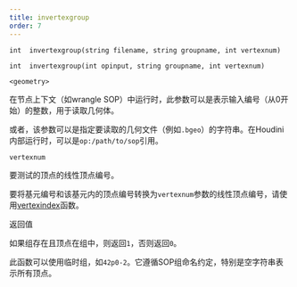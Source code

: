 ```yaml
---
title: invertexgroup
order: 7
---
```

`int  invertexgroup(string filename, string groupname, int vertexnum)`

`int  invertexgroup(int opinput, string groupname, int vertexnum)`

`<geometry>`

在节点上下文（如wrangle SOP）中运行时，此参数可以是表示输入编号（从0开始）的整数，用于读取几何体。

或者，该参数可以是指定要读取的几何文件（例如`.bgeo`）的字符串。在Houdini内部运行时，可以是`op:/path/to/sop`引用。

`vertexnum`

要测试的顶点的线性顶点编号。

要将基元编号和该基元内的顶点编号转换为`vertexnum`参数的线性顶点编号，请使用[vertexindex](/zh-cn/houdini-vex/geometry/vertexindex "将基元/顶点对转换为线性顶点。")函数。

返回值

如果组存在且顶点在组中，则返回`1`，否则返回`0`。

此函数可以使用临时组，如`42p0-2`。它遵循SOP组命名约定，特别是空字符串表示所有顶点。
